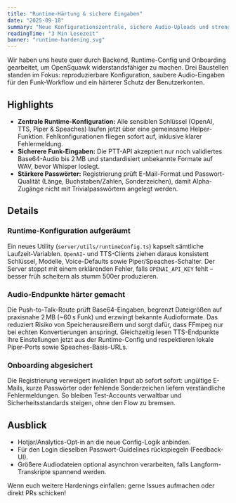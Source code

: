 ```yaml
---
title: "Runtime-Härtung & sichere Eingaben"
date: "2025-09-18"
summary: "Neue Konfigurationszentrale, sichere Audio-Uploads und strengere Passwörter machen OpenSquawk robuster."
readingTime: "3 Min Lesezeit"
banner: "runtime-hardening.svg"
---
```


Wir haben uns heute quer durch Backend, Runtime-Config und Onboarding gearbeitet, um OpenSquawk widerstandsfähiger zu machen. Drei Baustellen standen im Fokus: reproduzierbare Konfiguration, saubere Audio-Eingaben für den Funk-Workflow und ein härterer Schutz der Benutzerkonten.

## Highlights

- **Zentrale Runtime-Konfiguration:** Alle sensiblen Schlüssel (OpenAI, TTS, Piper & Speaches) laufen jetzt über eine gemeinsame Helper-Funktion. Fehlkonfigurationen fliegen sofort auf, inklusive klarer Fehlermeldung.
- **Sicherere Funk-Eingaben:** Die PTT-API akzeptiert nur noch validiertes Base64-Audio bis 2 MB und standardisiert unbekannte Formate auf WAV, bevor Whisper loslegt.
- **Stärkere Passwörter:** Registrierung prüft E-Mail-Format und Passwort-Qualität (Länge, Buchstaben/Zahlen, Sonderzeichen), damit Alpha-Zugänge nicht mit Trivialpasswörtern angelegt werden.

## Details

### Runtime-Konfiguration aufgeräumt

Ein neues Utility (`server/utils/runtimeConfig.ts`) kapselt sämtliche Laufzeit-Variablen. `OpenAI`- und TTS-Clients ziehen daraus konsistent Schlüssel, Modelle, Voice-Defaults sowie Piper/Speaches-Schalter. Der Server stoppt mit einem erklärenden Fehler, falls `OPENAI_API_KEY` fehlt – besser früh scheitern als stumm 500er produzieren.

### Audio-Endpunkte härter gemacht

Die Push-to-Talk-Route prüft Base64-Eingaben, begrenzt Dateigrößen auf praxisnahe 2 MB (~60 s Funk) und erzwingt bekannte Audioformate. Das reduziert Risiko von Speicherausreißern und sorgt dafür, dass FFmpeg nur bei echten Konvertierungen anspringt. Gleichzeitig lesen TTS-Endpunkte ihre Einstellungen jetzt aus der Runtime-Config und respektieren lokale Piper-Ports sowie Speaches-Basis-URLs.

### Onboarding abgesichert

Die Registrierung verweigert invaliden Input ab sofort sofort: ungültige E-Mails, kurze Passwörter oder fehlende Sonderzeichen liefern verständliche Fehlermeldungen. So bleiben Test-Accounts verwaltbar und Sicherheitsstandards steigen, ohne den Flow zu bremsen.

## Ausblick

- Hotjar/Analytics-Opt-in an die neue Config-Logik anbinden.
- Für den Login dieselben Passwort-Guidelines rückspiegeln (Feedback-UI).
- Größere Audiodateien optional asynchron verarbeiten, falls Langform-Transkripte spannend werden.

Wenn euch weitere Hardenings einfallen: gerne Issues aufmachen oder direkt PRs schicken!
